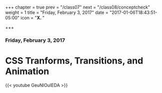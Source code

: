 +++
chapter = true
prev = "/class07"
next = "/class08/conceptcheck"
weight = 1
title = "Friday, February 3, 2017"
date = "2017-01-06T18:43:51-05:00"
icon = "<b>X. </b>"

+++

### Friday, February 3, 2017

# CSS Tranforms, Transitions, and Animation

{{< youtube GeuNIOuIEDA >}}